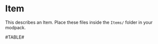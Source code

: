 # Item

This describes an Item. Place these files inside the `Items/` folder in your modpack.

#TABLE#